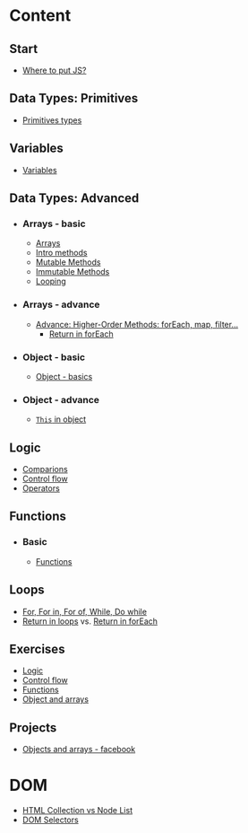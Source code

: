 # Content 
## Start
- [Where to put JS?](https://github.com/Chomikens/ZTM-JS/blob/0-WhereToPutJS/Where-to-put-JS/index.html)

## Data Types: Primitives
- [Primitives types](https://github.com/Chomikens/ZTM-JS/blob/1-types/types/types.md)

## Variables
- [Variables](https://github.com/Chomikens/ZTM-JS/blob/3-variables/variables/variables.md)

## Data Types: Advanced
- ###  Arrays - basic 
    - [Arrays](https://github.com/Chomikens/ZTM-JS/blob/7-arrays/arrays/arrays.md)
    - [Intro methods](https://github.com/Chomikens/ZTM-JS/blob/7-arrays/arrays/arraysMethodsIntro.md)
    - [Mutable Methods](https://github.com/Chomikens/ZTM-JS/blob/7-arrays/arrays/arraysMethodsMutable.md)
    - [Immutable Methods](https://github.com/Chomikens/ZTM-JS/blob/7-arrays/arrays/arraysMethodsUnmutable.md)
    - [Looping](https://github.com/Chomikens/ZTM-JS/blob/9-loops/loops.md)
- ### Arrays - advance   
    - [Advance: Higher-Order Methods: forEach, map, filter...](https://github.com/Chomikens/ZTM-JS/blob/7-arrays/arrays/arraysHigherOrderFunction.md)
        - [Return in forEach](https://github.com/Chomikens/ZTM-JS/blob/7-arrays/arrays/arraysHigherOrderFunction.md#important---return-in-foreach)
- ### Object - basic 
    - [Object - basics](https://github.com/Chomikens/ZTM-JS/blob/8-objects/objects/objects.md)
- ### Object - advance   
    - [`This` in object](https://github.com/Chomikens/ZTM-JS/blob/8-objects/objects/this.md)

## Logic
- [Comparions](https://github.com/Chomikens/ZTM-JS/blob/2-compations/comparions/comparions.md)
- [Control flow ](https://github.com/Chomikens/ZTM-JS/tree/4-controlFlow/control-flow)
- [Operators](https://github.com/Chomikens/ZTM-JS/blob/5-logicalOperators/logical-operators.md)

## Functions 
- ###  Basic
    - [Functions](https://github.com/Chomikens/ZTM-JS/blob/6-function/fuction/function.md)

## Loops 
 - [For, For in, For of, While, Do while](https://github.com/Chomikens/ZTM-JS/blob/9-loops/loops.md)
 - [Return in loops](https://github.com/Chomikens/ZTM-JS/blob/9-loops/loops-tips.md#return-in-loops) vs. [Return in forEach](https://github.com/Chomikens/ZTM-JS/blob/7-arrays/arrays/arraysHigherOrderFunction.md#important---return-in-foreach)

## Exercises 
- [Logic](https://github.com/Chomikens/ZTM-JS/blob/2a-exerci/exercise-first/app-solutions.js)
- [Control flow](https://github.com/Chomikens/ZTM-JS/blob/4a-exercise/exercises/app.js)
- [Functions](https://github.com/Chomikens/ZTM-JS/blob/6a-exercise/exercise/app.js)
- [Object and arrays](https://github.com/Chomikens/ZTM-JS/blob/8a-exercises/exercise/app.js)

## Projects 
- [Objects and arrays - facebook](https://github.com/Chomikens/ZTM-JS/tree/8b-project/project)

# DOM
- [HTML Collection vs Node List](https://github.com/Chomikens/ZTM-JS/blob/10-domSelectors/DOMselectors/selectors.md)
- [DOM Selectors](https://github.com/Chomikens/ZTM-JS/blob/10a-selectors/selectors/selectors.md)